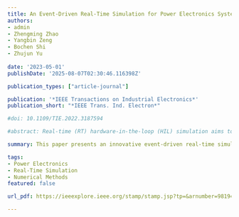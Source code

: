 ```yaml
---
title: An Event-Driven Real-Time Simulation for Power Electronics Systems Based on Discrete Hybrid Time-Step Algorithm
authors:
- admin
- Zhengming Zhao
- Yangbin Zeng
- Bochen Shi
- Zhujun Yu
  
date: '2023-05-01'
publishDate: '2025-08-07T02:30:46.116398Z'

publication_types: ["article-journal"]

publication: '*IEEE Transactions on Industrial Electronics*'
publication_short: "*IEEE Trans. Ind. Electron*"

#doi: 10.1109/TIE.2022.3187594

#abstract: Real-time (RT) hardware-in-the-loop (HIL) simulation aims to speed up the validation process for power electronic systems (PES). The complex PESs with high switching frequency constitute some of the most challenging applications in RT-HIL. Conventional RT-HIL relies on adding extra expensive computing hardware to achieve submicrosecond step size, reducing errors caused by unavoidable sampling delays. This article proposes a CPU-based event-driven RT (EDRT) simulation framework by improving the algorithm rather than using additional hardware. The framework consists of two parts: 1) the synchronous-cycle event detection sampling method, which eliminates the delay error by detecting switching events; and 2) the discrete hybrid time-step numerical algorithm, which combines variable and fixed step-size simulation to improve the calculation efficiency and uses the ideal model to improve the modeling accuracy. The proposed framework is applied to a power electronic transformer with 24 switches and a 20 kHz switching frequency as a simulated case. Comparing the proposed simulation results with experimental results and other simulation results, the proposed EDRT framework can achieve the same numerical accuracy as the offline simulation but only requires 1/36 of the computation time. Furthermore, the hardware cost to achieve the same computational scale is reduced to 1/20 of the conventional HIL.

summary: This paper presents an innovative event-driven real-time simulation framework for power electronic systems, significantly enhancing simulation efficiency and accuracy while reducing hardware costs.

tags:
- Power Electronics
- Real-Time Simulation
- Numerical Methods
featured: false

url_pdf: https://ieeexplore.ieee.org/stamp/stamp.jsp?tp=&arnumber=9819434

---
```

